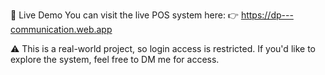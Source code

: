 🔗 Live Demo
You can visit the live POS system here:
👉 https://dp---communication.web.app

⚠️ This is a real-world project, so login access is restricted.
If you'd like to explore the system, feel free to DM me for access.
